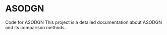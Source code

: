 # ASODGN
Code for ASODGN
This project is a detailed documentation about ASODGN and its comparison methods. 
